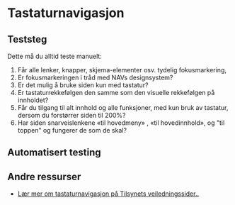 # Tastaturnavigasjon

## Teststeg
Dette må du alltid teste manuelt:

1. Får alle lenker, knapper, skjema-elementer osv. tydelig fokusmarkering,
2. Er fokusmarkeringen i tråd med NAVs designsystem?
3. Er det mulig å bruke siden kun med tastatur?  
4. Er tastaturrekkefølgen den samme som den visuelle rekkefølgen på innholdet? 
5. Får du tilgang til alt innhold og alle funksjoner, med kun bruk av tastatur, dersom du forstørrer siden til 200%? 
6. Har siden snarveislenkene «til hovedmeny» , «til hovedinnhold», og "til toppen" og fungerer de som de skal?  

## Automatisert testing


## Andre ressurser
* [Lær mer om tastaturnavigasjon på Tilsynets veiledningssider.. ](https://uu.difi.no/krav-og-regelverk/kom-i-gang/hvordan-teste-universell-utforming-av-ditt-nettsted#tastaturnavigering)
